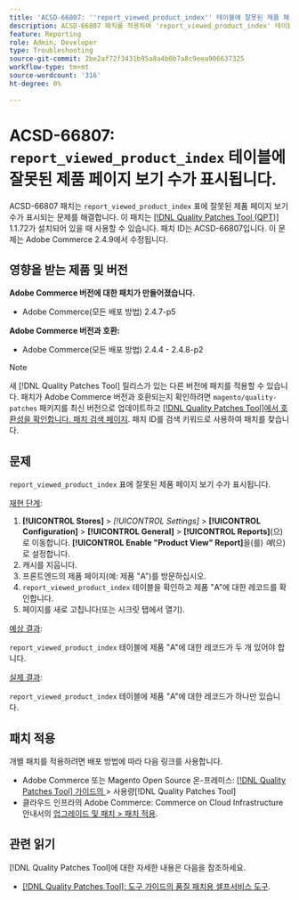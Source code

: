 ```yaml
---
title: 'ACSD-66807: ''report_viewed_product_index'' 테이블에 잘못된 제품 페이지 보기 수가 표시됨'
description: ACSD-66807 패치를 적용하여 'report_viewed_product_index' 테이블에 잘못된 제품 페이지 보기 수가 표시되는 Adobe Commerce 문제를 해결합니다.
feature: Reporting
role: Admin, Developer
type: Troubleshooting
source-git-commit: 2be2af72f3431b95a8a4b0b7a8c9eea906637325
workflow-type: tm+mt
source-wordcount: '316'
ht-degree: 0%

---
```



# ACSD-66807: `report_viewed_product_index` 테이블에 잘못된 제품 페이지 보기 수가 표시됩니다.

ACSD-66807 패치는 `report_viewed_product_index` 표에 잘못된 제품 페이지 보기 수가 표시되는 문제를 해결합니다. 이 패치는 [[!DNL Quality Patches Tool (QPT)]](/help/tools/quality-patches-tool/quality-patches-tool-to-self-serve-quality-patches.md) 1.1.72가 설치되어 있을 때 사용할 수 있습니다. 패치 ID는 ACSD-66807입니다. 이 문제는 Adobe Commerce 2.4.9에서 수정됩니다.

## 영향을 받는 제품 및 버전

**Adobe Commerce 버전에 대한 패치가 만들어졌습니다.**

* Adobe Commerce(모든 배포 방법) 2.4.7-p5

**Adobe Commerce 버전과 호환:**

* Adobe Commerce(모든 배포 방법) 2.4.4 - 2.4.8-p2

>[!NOTE]
>
>새 [!DNL Quality Patches Tool] 릴리스가 있는 다른 버전에 패치를 적용할 수 있습니다. 패치가 Adobe Commerce 버전과 호환되는지 확인하려면 `magento/quality-patches` 패키지를 최신 버전으로 업데이트하고 [[!DNL Quality Patches Tool]에서 호환성을 확인합니다. 패치 검색 페이지](https://experienceleague.adobe.com/tools/commerce-quality-patches/index.html). 패치 ID를 검색 키워드로 사용하여 패치를 찾습니다.

## 문제

`report_viewed_product_index` 표에 잘못된 제품 페이지 보기 수가 표시됩니다.

<u>재현 단계</u>:

1. **[!UICONTROL Stores]** > *[!UICONTROL Settings]* > **[!UICONTROL Configuration]** > **[!UICONTROL General]** > **[!UICONTROL Reports]**(으)로 이동합니다. **[!UICONTROL Enable "Product View" Report]**&#x200B;을(를) *예*(으)로 설정합니다.
1. 캐시를 지웁니다.
1. 프론트엔드의 제품 페이지(예: 제품 &quot;A&quot;)를 방문하십시오.
1. `report_viewed_product_index` 테이블을 확인하고 제품 &quot;A&quot;에 대한 레코드를 확인합니다.
1. 페이지를 새로 고칩니다(또는 시크릿 탭에서 열기).

<u>예상 결과</u>:

`report_viewed_product_index` 테이블에 제품 &quot;A&quot;에 대한 레코드가 두 개 있어야 합니다.

<u>실제 결과</u>:

`report_viewed_product_index` 테이블에 제품 &quot;A&quot;에 대한 레코드가 하나만 있습니다.

## 패치 적용

개별 패치를 적용하려면 배포 방법에 따라 다음 링크를 사용합니다.

* Adobe Commerce 또는 Magento Open Source 온-프레미스: [[!DNL Quality Patches Tool]  가이드의 &#x200B;](/help/tools/quality-patches-tool/usage.md)> 사용량[!DNL Quality Patches Tool]
* 클라우드 인프라의 Adobe Commerce: Commerce on Cloud Infrastructure 안내서의 [업그레이드 및 패치 > 패치 적용](https://experienceleague.adobe.com/docs/commerce-cloud-service/user-guide/develop/upgrade/apply-patches.html).

## 관련 읽기

[!DNL Quality Patches Tool]에 대한 자세한 내용은 다음을 참조하세요.

* [[!DNL Quality Patches Tool]: 도구 가이드의 품질 패치용 셀프서비스 도구](/help/tools/quality-patches-tool/quality-patches-tool-to-self-serve-quality-patches.md).
